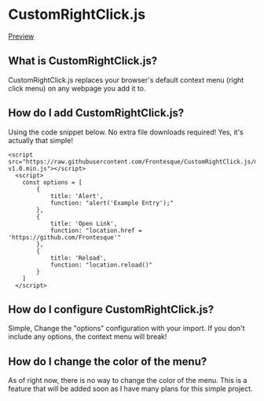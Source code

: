 # CustomRightClick.js
[Preview](https://frontesque.github.io/CustomRightClick.js/)

## What is CustomRightClick.js?
CustomRightClick.js replaces your browser's default context menu (right click menu) on any webpage you add it to.

## How do I add CustomRightClick.js?
Using the code snippet below. No extra file downloads required! Yes, it's actually that simple!

    <script src="https://raw.githubusercontent.com/Frontesque/CustomRightClick.js/master/versions/CustomRightClick-v1.0.min.js"></script>
      <script>
        const options = [
            {
                title: 'Alert',
                function: "alert('Example Entry');"
            },
            {
                title: 'Open Link',
                function: "location.href = 'https://github.com/Frontesque'"
            },
            {
                title: 'Reload',
                function: "location.reload()"
            }
        ]
      </script>
      
      
## How do I configure CustomRightClick.js?
Simple, Change the "options" configuration with your import. If you don't include any options, the context menu will break!

## How do I change the color of the menu?
As of right now, there is no way to change the color of the menu. This is a feature that will be added soon as I have many plans for this simple project.
